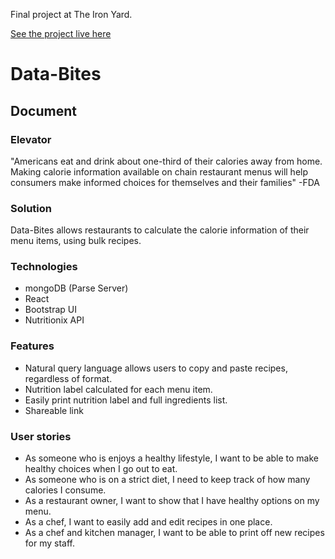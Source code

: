 Final project at The Iron Yard.

[See the project live here](https://arydavani.github.io/recipe-final-project/)



# Data-Bites

## Document

### Elevator

  "Americans eat and drink about one-third of their calories away from home. Making calorie information available on chain restaurant menus will help consumers make informed choices for themselves and their families" -FDA

### Solution

  Data-Bites allows restaurants to calculate the calorie information of their menu items, using bulk recipes.

### Technologies

  - mongoDB (Parse Server)
  - React
  - Bootstrap UI
  - Nutritionix API

### Features

  - Natural query language allows users to copy and paste recipes, regardless of format.
  - Nutrition label calculated for each menu item.
  - Easily print nutrition label and full ingredients list.
  - Shareable link


### User stories

  - As someone who is enjoys a healthy lifestyle, I want to be able to make healthy choices when I go out to eat.
  - As someone who is on a strict diet, I need to keep track of how many calories I consume.
  - As a restaurant owner, I want to show that I have healthy options on my menu.
  - As a chef, I want to easily add and edit recipes in one place.
  - As a chef and kitchen manager, I want to be able to print off new recipes for my staff.
